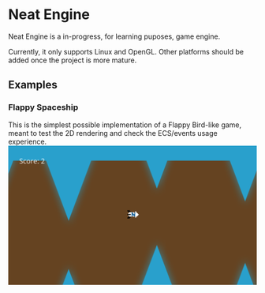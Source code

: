 # Neat Engine

Neat Engine is a in-progress, for learning puposes, game engine.

Currently, it only supports Linux and OpenGL. Other platforms should be added once the project is more mature.

## Examples
### Flappy Spaceship
This is the simplest possible implementation of a Flappy Bird-like game, meant to test the 2D rendering and check the ECS/events usage experience.
![Flappy Spaceship](Resources/Images/FlappySpaceship.png)
